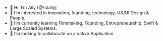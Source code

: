 - 👋 Hi, I’m Ally (@1stally)
- 👀 I’m interested in innovation, founding, technology, UX/UI Design & People.
- 🌱 I’m currently learning Filmmaking, Founding, Entrepreneurship, Swift & Large Scaled Systems.
- 💞️ I’m looking to collaborate on a native Application

<!---
1stally/1stally is a ✨ special ✨ repository because its `README.md` (this file) appears on your GitHub profile.
You can click the Preview link to take a look at your changes.
--->
